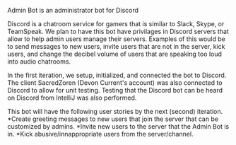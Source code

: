Admin Bot is an administrator bot for Discord

Discord is a chatroom service for gamers that is similar to Slack, Skype, or TeamSpeak. We plan to have this bot have privilages in Discord servers that allow to help admin users manage their servers. Examples of this would be to send messages to new users, invite users that are not in the server, kick users, and change the decibel volume of users that are speaking too loud into audio chatrooms. 

In the first iteration, we setup, initialized, and connected the bot to Discord. The client SacredZoren (Devon Current's account) was also connected to Discord to allow for unit testing. Testing that the Discord bot can be heard on Discord from IntelliJ was also performed.

This bot will have the following user stories by the next (second) iteration.
*Create greeting messages to new users that join the server that can be customized by admins.
*Invite new users to the server that the Admin Bot is in.
*Kick abusive/innappropriate users from the server/channel.
